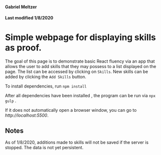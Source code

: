 #### Gabriel Meltzer
#### Last modified 1/8/2020

# Simple webpage for displaying skills as proof.


The goal of this page is to demonstrate basic React fluency via an app
that allows the user to add skills that they may possess to a list displayed on
the page. The list can be accessed  by clicking on ```Skills```. New skills can be added
by clicking the ```Add Skills``` button.


To install dependencies, run 
```npm install```

After all dependencies have been installed , the program can be run via
```npx gulp``` . 


If it does not automatically open a browser window, you can go to 
*http://localhost:5500*.


## Notes

As of 1/8/2020, additions made to skills will not be saved if the server is stopped. The data is not yet persistent. 
